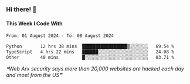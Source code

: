 ### Hi there! 👋

#### This Week I Code With
<!--START_SECTION:waka-->

```txt
From: 01 August 2024 - To: 08 August 2024

Python       12 hrs 38 mins  █████████████████▒░░░░░░░   69.54 %
TypeScript   4 hrs 22 mins   ██████░░░░░░░░░░░░░░░░░░░   24.08 %
Other        40 mins         █░░░░░░░░░░░░░░░░░░░░░░░░   03.71 %
```

<!--END_SECTION:waka-->

<!--STARTS_HERE_QUOTE_README-->
<i>❝Web Arx security says more than 20,000 websites are hacked each day and most from the US❞</i>
<!--ENDS_HERE_QUOTE_README-->
